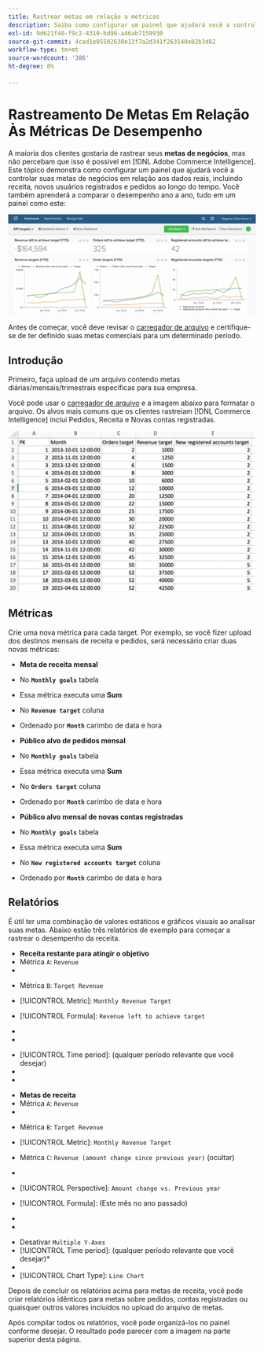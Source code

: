 ```yaml
---
title: Rastrear metas em relação a métricas
description: Saiba como configurar um painel que ajudará você a controlar suas metas comerciais em relação aos dados reais, incluindo a receita, os novos usuários registrados e os pedidos ao longo do tempo.
exl-id: 9d621f40-f9c2-4310-bd96-a46ab7159930
source-git-commit: 4cad1e05502630e13f7a2d341f263140a02b3d82
workflow-type: tm+mt
source-wordcount: '386'
ht-degree: 0%

---
```


# Rastreamento De Metas Em Relação Às Métricas De Desempenho

A maioria dos clientes gostaria de rastrear seus **metas de negócios**, mas não percebam que isso é possível em [!DNL Adobe Commerce Intelligence]. Este tópico demonstra como configurar um painel que ajudará você a controlar suas metas de negócios em relação aos dados reais, incluindo receita, novos usuários registrados e pedidos ao longo do tempo. Você também aprenderá a comparar o desempenho ano a ano, tudo em um painel como este:

![](../../assets/Goals-_dashboard_2.png)

Antes de começar, você deve revisar o [carregador de arquivo](../importing-data/connecting-data/using-file-uploader.md) e certifique-se de ter definido suas metas comerciais para um determinado período.

## Introdução

Primeiro, faça upload de um arquivo contendo metas diárias/mensais/trimestrais específicas para sua empresa.

Você pode usar o [carregador de arquivo](../importing-data/connecting-data/using-file-uploader.md) e a imagem abaixo para formatar o arquivo. Os alvos mais comuns que os clientes rastreiam [!DNL Commerce Intelligence] inclui Pedidos, Receita e Novas contas registradas.

![](../../assets/Goals-_Excel.png)

## Métricas

Crie uma nova métrica para cada target. Por exemplo, se você fizer upload dos destinos mensais de receita e pedidos, será necessário criar duas novas métricas:

* **Meta de receita mensal**
* No **`Monthly goals`** tabela
* Essa métrica executa uma **Sum**
* No **`Revenue target`** coluna
* Ordenado por **`Month`** carimbo de data e hora

* **Público alvo de pedidos mensal**
* No **`Monthly goals`** tabela
* Essa métrica executa uma **Sum**
* No **`Orders target`** coluna
* Ordenado por **`Month`** carimbo de data e hora

* **Público alvo mensal de novas contas registradas**
* No **`Monthly goals`** tabela
* Essa métrica executa uma **Sum**
* No **`New registered accounts target`** coluna
* Ordenado por **`Month`** carimbo de data e hora

## Relatórios

É útil ter uma combinação de valores estáticos e gráficos visuais ao analisar suas metas. Abaixo estão três relatórios de exemplo para começar a rastrear o desempenho da receita.

* **Receita restante para atingir o objetivo**
* Métrica `A`: `Revenue`
* 

   [!UICONTROL Métrica]: `Revenue`

* Métrica `B`: `Target Revenue`
* [!UICONTROL Metric]: `Monthly Revenue Target`

* [!UICONTROL Formula]: `Revenue left to achieve target`
* 
   [!UICONTROL Fórmula]: `(B-A)`
* 

   [!UICONTROL Format]: `Number`

* [!UICONTROL Time period]: (qualquer período relevante que você desejar)
* 
   [!UICONTROL Interval]: `Month`
* 

   [!UICONTROL Tipo de gráfico]: `Scalar`

* **Metas de receita**
* Métrica `A`: `Revenue`
* 

   [!UICONTROL Métrica]: `Revenue`

* Métrica `B`: `Target Revenue`
* [!UICONTROL Metric]: `Monthly Revenue Target`

* Métrica `C`: `Revenue (amount change since previous year)` (ocultar)
* 
   [!UICONTROL Métrica]: `Revenue`
* [!UICONTROL Perspective]: `Amount change vs. Previous year`

* [!UICONTROL Formula]: (Este mês no ano passado)
* 
   [!UICONTROL Fórmula]: `(A-C)`
* 

   [!UICONTROL Format]: `Currency`

* Desativar `Multiple Y-Axes`
* [!UICONTROL Time period]: (qualquer período relevante que você desejar)*
* 
   [!UICONTROL Interval]: `Month`
* [!UICONTROL Chart Type]: `Line Chart`

Depois de concluir os relatórios acima para metas de receita, você pode criar relatórios idênticos para metas sobre pedidos, contas registradas ou quaisquer outros valores incluídos no upload do arquivo de metas.

Após compilar todos os relatórios, você pode organizá-los no painel conforme desejar. O resultado pode parecer com a imagem na parte superior desta página.
